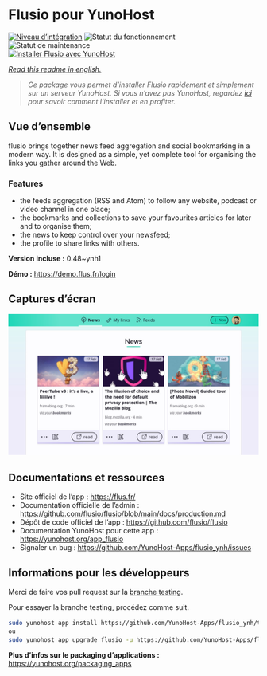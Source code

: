 <!--
N.B.: This README was automatically generated by https://github.com/YunoHost/apps/tree/master/tools/README-generator
It shall NOT be edited by hand.
-->

# Flusio pour YunoHost

[![Niveau d’intégration](https://dash.yunohost.org/integration/flusio.svg)](https://dash.yunohost.org/appci/app/flusio) ![Statut du fonctionnement](https://ci-apps.yunohost.org/ci/badges/flusio.status.svg) ![Statut de maintenance](https://ci-apps.yunohost.org/ci/badges/flusio.maintain.svg)  
[![Installer Flusio avec YunoHost](https://install-app.yunohost.org/install-with-yunohost.svg)](https://install-app.yunohost.org/?app=flusio)

*[Read this readme in english.](./README.md)*

> *Ce package vous permet d’installer Flusio rapidement et simplement sur un serveur YunoHost.
Si vous n’avez pas YunoHost, regardez [ici](https://yunohost.org/#/install) pour savoir comment l’installer et en profiter.*

## Vue d’ensemble

flusio brings together news feed aggregation and social bookmarking in a modern way. It is designed as a simple, yet complete tool for organising the links you gather around the Web.

### Features

- the feeds aggregation (RSS and Atom) to follow any website, podcast or video channel in one place;
- the bookmarks and collections to save your favourites articles for later and to organise them;
- the news to keep control over your newsfeed;
- the profile to share links with others.

**Version incluse :** 0.48~ynh1

**Démo :** https://demo.flus.fr/login

## Captures d’écran

![Capture d’écran de Flusio](./doc/screenshots/screenshot.jpg)

## Documentations et ressources

* Site officiel de l’app : <https://flus.fr/>
* Documentation officielle de l’admin : <https://github.com/flusio/flusio/blob/main/docs/production.md>
* Dépôt de code officiel de l’app : <https://github.com/flusio/flusio>
* Documentation YunoHost pour cette app : <https://yunohost.org/app_flusio>
* Signaler un bug : <https://github.com/YunoHost-Apps/flusio_ynh/issues>

## Informations pour les développeurs

Merci de faire vos pull request sur la [branche testing](https://github.com/YunoHost-Apps/flusio_ynh/tree/testing).

Pour essayer la branche testing, procédez comme suit.

``` bash
sudo yunohost app install https://github.com/YunoHost-Apps/flusio_ynh/tree/testing --debug
ou
sudo yunohost app upgrade flusio -u https://github.com/YunoHost-Apps/flusio_ynh/tree/testing --debug
```

**Plus d’infos sur le packaging d’applications :** <https://yunohost.org/packaging_apps>